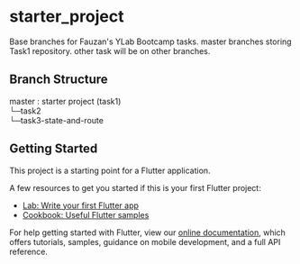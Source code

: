 # starter_project

Base branches for Fauzan's YLab Bootcamp tasks.
master branches storing Task1 repository.
other task will be on other branches.

## Branch Structure
master : starter project (task1)\
└─task2\
└─task3-state-and-route

## Getting Started

This project is a starting point for a Flutter application.

A few resources to get you started if this is your first Flutter project:

- [Lab: Write your first Flutter app](https://flutter.dev/docs/get-started/codelab)
- [Cookbook: Useful Flutter samples](https://flutter.dev/docs/cookbook)

For help getting started with Flutter, view our
[online documentation](https://flutter.dev/docs), which offers tutorials,
samples, guidance on mobile development, and a full API reference.
